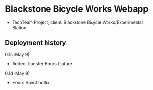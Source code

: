 # Blackstone Bicycle Works Webapp

* TechTeam Project, client: Blackstone Bicycle Works/Experimental Station

## Deployment history 
0.1c (May 9)
- Added Transfer Hours feature 

0.1d (May 9)
- Hours Spent hotfix

